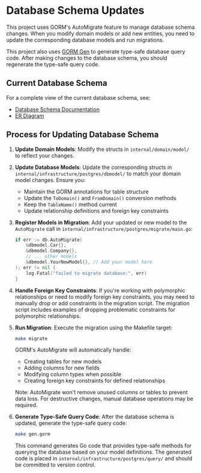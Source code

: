# Database Schema Updates

This project uses GORM's AutoMigrate feature to manage database schema changes. When you modify domain models or add new entities, you need to update the corresponding database models and run migrations.

This project also uses [GORM Gen](https://gorm.io/gen/index.html) to generate type-safe database query code. After making changes to the database schema, you should regenerate the type-safe query code.

## Current Database Schema

For a complete view of the current database schema, see:

- [Database Schema Documentation](./database_schema.md)
- [ER Diagram](./er-diagram.md)

## Process for Updating Database Schema

1. **Update Domain Models**: Modify the structs in `internal/domain/model/` to reflect your changes.

2. **Update Database Models**: Update the corresponding structs in `internal/infrastructure/postgres/dbmodel/` to match your domain model changes. Ensure you:
   - Maintain the GORM annotations for table structure
   - Update the `ToDomain()` and `FromDomain()` conversion methods
   - Keep the `TableName()` method current
   - Update relationship definitions and foreign key constraints

3. **Register Models in Migration**: Add your updated or new model to the `AutoMigrate` call in `internal/infrastructure/postgres/migrate/main.go`:

   ```go
   if err := db.AutoMigrate(
       &dbmodel.Car{},
       &dbmodel.Company{},
       // ... other models
       &dbmodel.YourNewModel{}, // Add your model here
   ); err != nil {
       log.Fatal("failed to migrate database:", err)
   }
   ```

4. **Handle Foreign Key Constraints**: If you're working with polymorphic relationships or need to modify foreign key constraints, you may need to manually drop or add constraints in the migration script. The migration script includes examples of dropping problematic constraints for polymorphic relationships.

5. **Run Migration**: Execute the migration using the Makefile target:

   ```bash
   make migrate
   ```

   GORM's AutoMigrate will automatically handle:

   - Creating tables for new models
   - Adding columns for new fields
   - Modifying column types when possible
   - Creating foreign key constraints for defined relationships

   Note: AutoMigrate won't remove unused columns or tables to prevent data loss. For destructive changes, manual database operations may be required.

6. **Generate Type-Safe Query Code**: After the database schema is updated, generate the type-safe query code:

   ```bash
   make gen.gorm
   ```

   This command generates Go code that provides type-safe methods for querying the database based on your model definitions. The generated code is placed in `internal/infrastructure/postgres/query/` and should be committed to version control.

